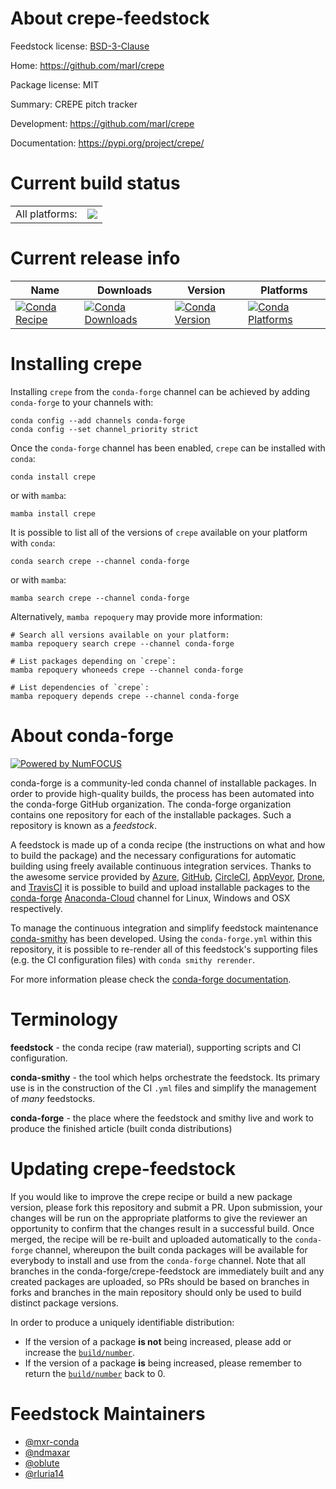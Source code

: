 About crepe-feedstock
=====================

Feedstock license: [BSD-3-Clause](https://github.com/conda-forge/crepe-feedstock/blob/main/LICENSE.txt)

Home: https://github.com/marl/crepe

Package license: MIT

Summary: CREPE pitch tracker

Development: https://github.com/marl/crepe

Documentation: https://pypi.org/project/crepe/

Current build status
====================


<table><tr><td>All platforms:</td>
    <td>
      <a href="https://dev.azure.com/conda-forge/feedstock-builds/_build/latest?definitionId=9780&branchName=main">
        <img src="https://dev.azure.com/conda-forge/feedstock-builds/_apis/build/status/crepe-feedstock?branchName=main">
      </a>
    </td>
  </tr>
</table>

Current release info
====================

| Name | Downloads | Version | Platforms |
| --- | --- | --- | --- |
| [![Conda Recipe](https://img.shields.io/badge/recipe-crepe-green.svg)](https://anaconda.org/conda-forge/crepe) | [![Conda Downloads](https://img.shields.io/conda/dn/conda-forge/crepe.svg)](https://anaconda.org/conda-forge/crepe) | [![Conda Version](https://img.shields.io/conda/vn/conda-forge/crepe.svg)](https://anaconda.org/conda-forge/crepe) | [![Conda Platforms](https://img.shields.io/conda/pn/conda-forge/crepe.svg)](https://anaconda.org/conda-forge/crepe) |

Installing crepe
================

Installing `crepe` from the `conda-forge` channel can be achieved by adding `conda-forge` to your channels with:

```
conda config --add channels conda-forge
conda config --set channel_priority strict
```

Once the `conda-forge` channel has been enabled, `crepe` can be installed with `conda`:

```
conda install crepe
```

or with `mamba`:

```
mamba install crepe
```

It is possible to list all of the versions of `crepe` available on your platform with `conda`:

```
conda search crepe --channel conda-forge
```

or with `mamba`:

```
mamba search crepe --channel conda-forge
```

Alternatively, `mamba repoquery` may provide more information:

```
# Search all versions available on your platform:
mamba repoquery search crepe --channel conda-forge

# List packages depending on `crepe`:
mamba repoquery whoneeds crepe --channel conda-forge

# List dependencies of `crepe`:
mamba repoquery depends crepe --channel conda-forge
```


About conda-forge
=================

[![Powered by
NumFOCUS](https://img.shields.io/badge/powered%20by-NumFOCUS-orange.svg?style=flat&colorA=E1523D&colorB=007D8A)](https://numfocus.org)

conda-forge is a community-led conda channel of installable packages.
In order to provide high-quality builds, the process has been automated into the
conda-forge GitHub organization. The conda-forge organization contains one repository
for each of the installable packages. Such a repository is known as a *feedstock*.

A feedstock is made up of a conda recipe (the instructions on what and how to build
the package) and the necessary configurations for automatic building using freely
available continuous integration services. Thanks to the awesome service provided by
[Azure](https://azure.microsoft.com/en-us/services/devops/), [GitHub](https://github.com/),
[CircleCI](https://circleci.com/), [AppVeyor](https://www.appveyor.com/),
[Drone](https://cloud.drone.io/welcome), and [TravisCI](https://travis-ci.com/)
it is possible to build and upload installable packages to the
[conda-forge](https://anaconda.org/conda-forge) [Anaconda-Cloud](https://anaconda.org/)
channel for Linux, Windows and OSX respectively.

To manage the continuous integration and simplify feedstock maintenance
[conda-smithy](https://github.com/conda-forge/conda-smithy) has been developed.
Using the ``conda-forge.yml`` within this repository, it is possible to re-render all of
this feedstock's supporting files (e.g. the CI configuration files) with ``conda smithy rerender``.

For more information please check the [conda-forge documentation](https://conda-forge.org/docs/).

Terminology
===========

**feedstock** - the conda recipe (raw material), supporting scripts and CI configuration.

**conda-smithy** - the tool which helps orchestrate the feedstock.
                   Its primary use is in the construction of the CI ``.yml`` files
                   and simplify the management of *many* feedstocks.

**conda-forge** - the place where the feedstock and smithy live and work to
                  produce the finished article (built conda distributions)


Updating crepe-feedstock
========================

If you would like to improve the crepe recipe or build a new
package version, please fork this repository and submit a PR. Upon submission,
your changes will be run on the appropriate platforms to give the reviewer an
opportunity to confirm that the changes result in a successful build. Once
merged, the recipe will be re-built and uploaded automatically to the
`conda-forge` channel, whereupon the built conda packages will be available for
everybody to install and use from the `conda-forge` channel.
Note that all branches in the conda-forge/crepe-feedstock are
immediately built and any created packages are uploaded, so PRs should be based
on branches in forks and branches in the main repository should only be used to
build distinct package versions.

In order to produce a uniquely identifiable distribution:
 * If the version of a package **is not** being increased, please add or increase
   the [``build/number``](https://docs.conda.io/projects/conda-build/en/latest/resources/define-metadata.html#build-number-and-string).
 * If the version of a package **is** being increased, please remember to return
   the [``build/number``](https://docs.conda.io/projects/conda-build/en/latest/resources/define-metadata.html#build-number-and-string)
   back to 0.

Feedstock Maintainers
=====================

* [@mxr-conda](https://github.com/mxr-conda/)
* [@ndmaxar](https://github.com/ndmaxar/)
* [@oblute](https://github.com/oblute/)
* [@rluria14](https://github.com/rluria14/)

